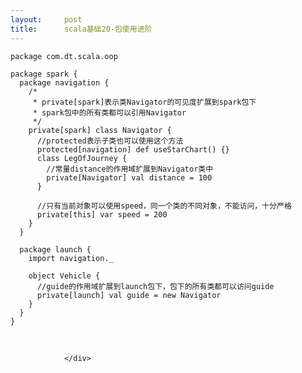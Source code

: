 ```yaml
---
layout:     post
title:      scala基础20-包使用进阶
---
```

<div id="article_content" class="article_content clearfix csdn-tracking-statistics" data-pid="blog" data-mod="popu_307" data-dsm="post">
								            <link rel="stylesheet" href="https://csdnimg.cn/release/phoenix/template/css/ck_htmledit_views-f76675cdea.css">
						<div class="htmledit_views" id="content_views">
                
<pre><code class="language-java">package com.dt.scala.oop

package spark {
  package navigation {
    /*
     * private[spark]表示类Navigator的可见度扩展到spark包下
     * spark包中的所有类都可以引用Navigator
     */
    private[spark] class Navigator {
      //protected表示子类也可以使用这个方法
      protected[navigation] def useStarChart() {}
      class LegOfJourney {
        //常量distance的作用域扩展到Navigator类中
        private[Navigator] val distance = 100
      }
      
      //只有当前对象可以使用speed，同一个类的不同对象，不能访问，十分严格
      private[this] var speed = 200
    }
  }
  
  package launch {
    import navigation._
    
    object Vehicle {
      //guide的作用域扩展到launch包下，包下的所有类都可以访问guide
      private[launch] val guide = new Navigator
    }
  }
}</code></pre><br>            </div>
                </div>